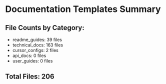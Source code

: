 # Documentation Templates Summary

## File Counts by Category:

- readme_guides:       39 files
- technical_docs:      163 files
- cursor_configs:        2 files
- api_docs:        0 files
- user_guides:        0 files

## Total Files:      206
